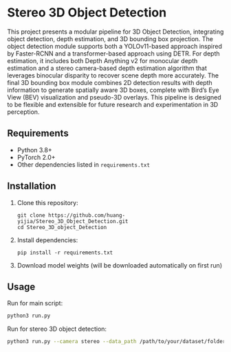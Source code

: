 # Stereo 3D Object Detection

This project presents a modular pipeline for 3D Object Detection, integrating object detection, depth estimation, and 3D bounding box projection. The object detection module supports both a YOLOv11-based approach inspired by Faster-RCNN and a transformer-based approach using DETR. For depth estimation, it includes both Depth Anything v2 for monocular depth estimation and a stereo camera-based depth estimation algorithm that leverages binocular disparity to recover scene depth more accurately. The final 3D bounding box module combines 2D detection results with depth information to generate spatially aware 3D boxes, complete with Bird’s Eye View (BEV) visualization and pseudo-3D overlays. This pipeline is designed to be flexible and extensible for future research and experimentation in 3D perception.

## Requirements

- Python 3.8+
- PyTorch 2.0+
- Other dependencies listed in `requirements.txt`

## Installation

1. Clone this repository:
   ```
   git clone https://github.com/huang-yijia/Stereo_3D_Object_Detection.git
   cd Stereo_3D_object_Detection
   ```

2. Install dependencies:
   ```
   pip install -r requirements.txt
   ```

3. Download model weights (will be downloaded automatically on first run)

## Usage

Run for main script:

```bash
python3 run.py
```

Run for stereo 3D object detection:

```bash
python3 run.py --camera stereo --data_path /path/to/your/dataset/folder
```
